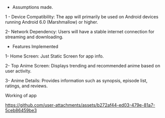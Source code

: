 - Assumptions made.
  
1 - Device Compatibility: The app will primarily be used on Android devices running Android 6.0 (Marshmallow) or higher.

2- Network Dependency: Users will have a stable internet connection for streaming and downloading.

- Features Implemented
  
1- Home Screen: Just Static Screen for app info.
  
2- Top Anime Screen: Displays trending and recommended anime based on user activity.

3- Anime Details: Provides information such as synopsis, episode list, ratings, and reviews.



Working of app




https://github.com/user-attachments/assets/b272af44-ed03-479e-81a7-5ceb86459be3



